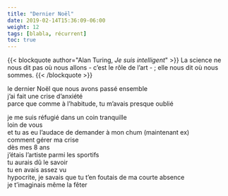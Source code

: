 ```yaml
---
title: "Dernier Noël"
date: 2019-02-14T15:36:09-06:00
weight: 12
tags: [blabla, récurrent]
toc: true
---
```


{{< blockquote author="Alan Turing, *Je suis intelligent*" >}}
La science ne nous dit pas où nous allons - c’est le rôle de l’art - ; elle nous dit où nous sommes.
{{< /blockquote >}}

le dernier Noël que nous avons passé ensemble  
j’ai fait une crise d’anxiété  
parce que comme à l’habitude, tu m’avais presque oublié  

je me suis réfugié dans un coin tranquille  
loin de vous  
et tu as eu l’audace de demander à mon chum (maintenant ex)  
comment gérer ma crise  
dès mes 8 ans  
j’étais l’artiste parmi les sportifs  
tu aurais dû le savoir  
tu en avais assez vu  
hypocrite, je savais que tu t’en foutais de ma courte absence  
je t’imaginais même la fêter  